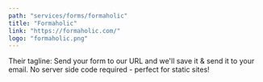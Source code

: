 ```yaml
---
path: "services/forms/formaholic"
title: "Formaholic"
link: "https://formaholic.com/"
logo: "formaholic.png"
---
```


Their tagline: Send your form to our URL and we'll save it & send it to your email. No server side code required - perfect for static sites!
